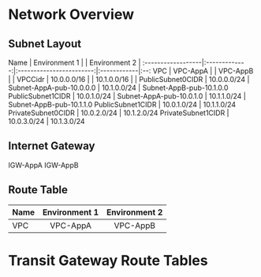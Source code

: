 # Network Overview


## Subnet Layout
Name               | Environment 1 |                          | Environment 2 | 
:------------------|:-------------:|:------------------------:|:------------|:--:
VPC                | VPC-AppA      |                          | VPC-AppB    | |
VPCCidr            | 10.0.0.0/16   |                          | 10.1.0.0/16 | |
PublicSubnet0CIDR  | 10.0.0.0/24   | Subnet-AppA-pub-10.0.0.0 | 10.1.0.0/24 | Subnet-AppB-pub-10.1.0.0 
PublicSubnet1CIDR  | 10.0.1.0/24   | Subnet-AppA-pub-10.0.1.0 | 10.1.1.0/24 | Subnet-AppB-pub-10.1.1.0 
PublicSubnet1CIDR  | 10.0.1.0/24   | 10.1.1.0/24 
PrivateSubnet0CIDR | 10.0.2.0/24   | 10.1.2.0/24 
PrivateSubnet1CIDR | 10.0.3.0/24   | 10.1.3.0/24 

## Internet Gateway
IGW-AppA
IGW-AppB

## Route Table
Name               | Environment 1 | Environment 2 |
:--|:--:|:--:|
VPC                | VPC-AppA      | VPC-AppB


# Transit Gateway Route Tables


